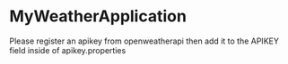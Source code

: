 # MyWeatherApplication

Please register an apikey from openweatherapi then add it to the APIKEY field inside of apikey.properties
